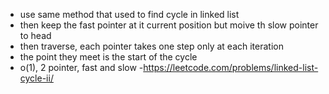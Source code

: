 - use same method  that used to find cycle in linked list
- then keep the fast pointer at it current position but moive th slow pointer to head
- then traverse, each pointer takes one step only at each iteration
- the point they meet is the start of the cycle
- o(1), 2 pointer, fast and slow
-https://leetcode.com/problems/linked-list-cycle-ii/